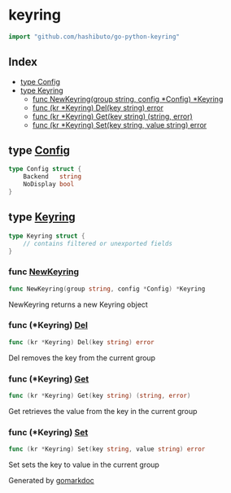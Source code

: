 <!-- Code generated by gomarkdoc. DO NOT EDIT -->

# keyring

```go
import "github.com/hashibuto/go-python-keyring"
```

## Index

- [type Config](<#Config>)
- [type Keyring](<#Keyring>)
  - [func NewKeyring\(group string, config \*Config\) \*Keyring](<#NewKeyring>)
  - [func \(kr \*Keyring\) Del\(key string\) error](<#Keyring.Del>)
  - [func \(kr \*Keyring\) Get\(key string\) \(string, error\)](<#Keyring.Get>)
  - [func \(kr \*Keyring\) Set\(key string, value string\) error](<#Keyring.Set>)


<a name="Config"></a>
## type [Config](<https://github.com/hashibuto/go-python-keyring/blob/master/keyring.go#L13-L16>)



```go
type Config struct {
    Backend   string
    NoDisplay bool
}
```

<a name="Keyring"></a>
## type [Keyring](<https://github.com/hashibuto/go-python-keyring/blob/master/keyring.go#L18-L21>)



```go
type Keyring struct {
    // contains filtered or unexported fields
}
```

<a name="NewKeyring"></a>
### func [NewKeyring](<https://github.com/hashibuto/go-python-keyring/blob/master/keyring.go#L24>)

```go
func NewKeyring(group string, config *Config) *Keyring
```

NewKeyring returns a new Keyring object

<a name="Keyring.Del"></a>
### func \(\*Keyring\) [Del](<https://github.com/hashibuto/go-python-keyring/blob/master/keyring.go#L87>)

```go
func (kr *Keyring) Del(key string) error
```

Del removes the key from the current group

<a name="Keyring.Get"></a>
### func \(\*Keyring\) [Get](<https://github.com/hashibuto/go-python-keyring/blob/master/keyring.go#L72>)

```go
func (kr *Keyring) Get(key string) (string, error)
```

Get retrieves the value from the key in the current group

<a name="Keyring.Set"></a>
### func \(\*Keyring\) [Set](<https://github.com/hashibuto/go-python-keyring/blob/master/keyring.go#L56>)

```go
func (kr *Keyring) Set(key string, value string) error
```

Set sets the key to value in the current group

Generated by [gomarkdoc](<https://github.com/princjef/gomarkdoc>)
